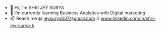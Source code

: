 - 👋 Hi, I’m SHRI JEY SURYA
- 🌱 I’m currently learning Business Analytics with Digital marketing
- 📫 Reach me @ jeysurya007@gmail.com // www.linkedin.com/in/shri-jey-surya-k

<!---
Jeysurya7/Jeysurya7 is a ✨ special ✨ repository because its `README.md` (this file) appears on your GitHub profile.
You can click the Preview link to take a look at your changes.
--->
